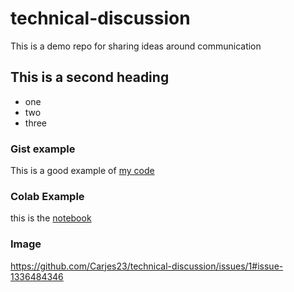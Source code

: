 # technical-discussion
This is a demo repo for sharing ideas around communication


## This is a second heading

* one
* two
* three

### Gist example
This is a good example of [my code](https://gist.github.com/Carjes23/dff1c62bdb744517807007073e4ae3d9)

### Colab Example
this is the [notebook](https://github.com/Carjes23/technical-discussion/blob/main/Colab_example.ipynb)

### Image 

https://github.com/Carjes23/technical-discussion/issues/1#issue-1336484346
